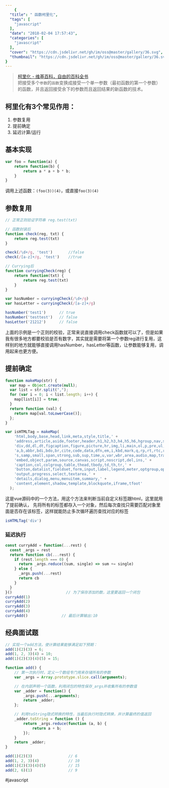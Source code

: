 ```yaml
---
    {
  "title": " 函数柯里化",
  "tags": [
    "javascript"
  ],
  "date": "2018-02-04 17:57:43",
  "categories": [
    "javascript"
  ],
  "cover": "https://cdn.jsdelivr.net/gh/im/oss@master/gallery/36.svg",
  "thumbnail": "https://cdn.jsdelivr.net/gh/im/oss@master/gallery/36.svg"
}
---
```

    
> [柯里化 - 维基百科，自由的百科全书](https://zh.wikipedia.org/wiki/%E6%9F%AF%E9%87%8C%E5%8C%96)  
> 把接受多个`参数`的`函数`变换成接受一个单一参数（最初函数的第一个参数）的函数，并且返回接受余下的参数而且返回结果的新函数的技术。  

## 柯里化有3个常见作用：

1. 参数复用
2. 提前确定
3. 延迟计算/运行

## 基本实现

```js
var foo = function(a) {
    return function(b) {
        return a * a + b * b;
    }
}
```

调用上述函数：`(foo(3))(4)`，或直接`foo(3)(4)`
<!--more-->
## 参数复用

```js
// 正常正则验证字符串 reg.test(txt)

// 函数封装后
function check(reg, txt) {
    return reg.test(txt)
}

check(/\d+/g, 'test')       //false
check(/[a-z]+/g, 'test')    //true

// Currying后
function curryingCheck(reg) {
    return function(txt) {
        return reg.test(txt)
    }
}

var hasNumber = curryingCheck(/\d+/g)
var hasLetter = curryingCheck(/[a-z]+/g)

hasNumber('test1')      // true
hasNumber('testtest')   // false
hasLetter('21212')      // false
```

上面的示例是一个正则的校验，正常来说直接调用check函数就可以了，但是如果我有很多地方都要校验是否有数字，其实就是需要将第一个参数reg进行复用，这样别的地方就能够直接调用hasNumber，hasLetter等函数，让参数能够复用，调用起来也更方便。

## 提前确定

```js
function makeMap(str) {
  var map = Object.create(null);
  var list = str.split(",");
  for (var i = 0; i < list.length; i++) {
    map[list[i]] = true;
  }
  return function (val) {
    return map[val.toLowerCase()];
  };
}

```

```js
var isHTMLTag = makeMap(
    'html,body,base,head,link,meta,style,title,' +
    'address,article,aside,footer,header,h1,h2,h3,h4,h5,h6,hgroup,nav,section,' +
    'div,dd,dl,dt,figcaption,figure,picture,hr,img,li,main,ol,p,pre,ul,' +
    'a,b,abbr,bdi,bdo,br,cite,code,data,dfn,em,i,kbd,mark,q,rp,rt,rtc,ruby,' +
    's,samp,small,span,strong,sub,sup,time,u,var,wbr,area,audio,map,track,video,' +
    'embed,object,param,source,canvas,script,noscript,del,ins,' +
    'caption,col,colgroup,table,thead,tbody,td,th,tr,' +
    'button,datalist,fieldset,form,input,label,legend,meter,optgroup,option,' +
    'output,progress,select,textarea,' +
    'details,dialog,menu,menuitem,summary,' +
    'content,element,shadow,template,blockquote,iframe,tfoot'
  );
```



这是vue源码中的一个方法，用这个方法来判断当前自定义标签跟html，这里就用了提前确认， 先将所有的标签都存入一个对象，然后每次查找只需要匹配对象里面是否存在该标签，这样就能防止多次循环遍历查找对应的标签

```js
isHTMLTag('div')
```

### 延迟执行

```js
const curryAdd = function(...rest) {
  const _args = rest
  return function cb(...rest) {
    if (rest.length === 0) {
      return _args.reduce((sum, single) => sum += single)
    } else {
      _args.push(...rest)
      return cb
    }
  }
}()                        // 为了保存添加的数，这里要返回一个闭包
curryAdd(1)
curryAdd(2)
curryAdd(3)
curryAdd(4)
curryAdd()               // 最后计算输出:10
```

## 经典面试题

```jsx
// 实现一个add方法，使计算结果能够满足如下预期：
add(1)(2)(3) = 6;
add(1, 2, 3)(4) = 10;
add(1)(2)(3)(4)(5) = 15;

function add() {
    // 第一次执行时，定义一个数组专门用来存储所有的参数
    var _args = Array.prototype.slice.call(arguments);

    // 在内部声明一个函数，利用闭包的特性保存_args并收集所有的参数值
    var _adder = function() {
        _args.push(...arguments);
        return _adder;
    };

    // 利用toString隐式转换的特性，当最后执行时隐式转换，并计算最终的值返回
    _adder.toString = function () {
        return _args.reduce(function (a, b) {
            return a + b;
        });
    }
    return _adder;
}

add(1)(2)(3)                // 6
add(1, 2, 3)(4)             // 10
add(1)(2)(3)(4)(5)          // 15
add(2, 6)(1)                // 9
```

#javascript